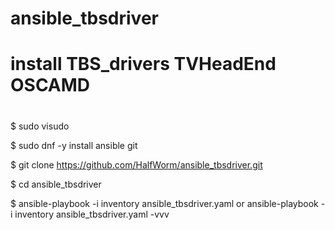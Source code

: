 # ansible_tbsdriver
# install TBS_drivers TVHeadEnd OSCAMD
#
$ sudo visudo

$ sudo dnf -y install ansible git

$ git clone https://github.com/HalfWorm/ansible_tbsdriver.git

$ cd ansible_tbsdriver

$ ansible-playbook -i inventory ansible_tbsdriver.yaml or ansible-playbook -i inventory ansible_tbsdriver.yaml -vvv
